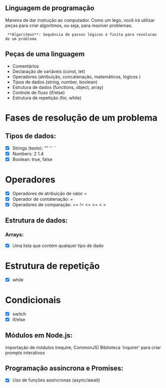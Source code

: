 ## Linguagem de programação 

Maneira de dar instrução ao computador.
Como um lego, você irá utilizar peças para criar algoritmos, ou seja, para resolver problemas.

     **Algoritmos**: Sequência de passos lógicos e finita para resolucao de um problema

## Peças de uma linguagem

- Comentários
- Declaração de variáveis (const, let)
- Operadores (atribuição, concatenação, matemáticos, lógicos )
- Tipos de dados (string, number, boolean)
- Estrutura de dados (functions, object, array)
- Controle de fluxo (if/else)
- Estrutura de repetição (for, while)

# Fases de resolução de um problema




















## Tipos de dados:

- [x] Strings (texto): "" '' ``
- [x] Numbers: 2 1.4
- [x] Boolean: true, false

# Operadores

- [x] Operadores de atribuição de valor =
- [x] Operador de contatenação: +
- [x] Operadores de comparação: == != <= >= < >

## Estrutura de dados:

### Arrays:

- [x] Uma lista que contém qualquer tipo de dado




























 # Estrutura de repetição

 - [x] while

 # Condicionais

 - [x] switch
 - [x] if/else

## Módulos em Node.js:

 importação de módulos (require, CommonJS)
 Biblioteca 'inquirer' para criar prompts interativos

 ## Programação assincrona e Promises:

 - [x] Uso de funções assincronas (async/await)








